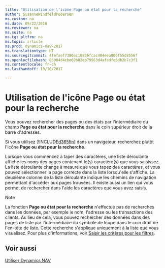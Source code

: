 ```yaml
---
title: "Utilisation de l'icône Page ou état pour la recherche"
author: SusanneWindfeldPedersen
ms.custom: na
ms.date: 09/22/2016
ms.reviewer: na
ms.suite: na
ms.tgt_pltfrm: na
ms.topic: article
ms.prod: dynamics-nav-2017
ms.translationtype: HT
ms.sourcegitcommit: 4fefaef7380ac10836fcac404eea006f55d8556f
ms.openlocfilehash: 85904d4cbe69b82eb79963d4afadfe6db2b7c3f1
ms.contentlocale: fr-ch
ms.lasthandoff: 10/16/2017

---
```


# <a name="using-search-for-page-or-report"></a>Utilisation de l'icône Page ou état pour la recherche
Vous pouvez rechercher des pages ou des états par l'intermédiaire du champ **Page ou état pour la recherche** dans le coin supérieur droit de la barre d'adresses.

Si vous utilisez [!INCLUDE[d365fin](includes/d365fin_md.md)] dans un navigateur, recherchez plutôt l'icône **Page ou état pour la recherche**.

Lorsque vous commencez à taper des caractères, une liste déroulante affiche les noms des pages contenant le(s) caractère(s) que vous saisissez. La liste déroulante change à mesure que vous tapez des caractères, et vous pouvez sélectionner la page correcte dans la liste lorsqu'elle s'affiche. La deuxième colonne de la liste déroulante indique les chemins de navigation permettant d'accéder aux pages trouvées. Il existe aussi un lien qui vous permet de rechercher dans l'aide les caractères que vous avez saisis.

> [!NOTE]  
>   La fonction **Page ou état pour la recherche** n'effectue pas de recherches dans les données, par exemple le nom, l'adresse ou les transactions des clients. Au lieu de cela, vous pouvez rechercher des données dans des pages de liste par l'intermédiaire du symbole de loupe dans le coin droit de l'en-tête de liste. Cette recherche s'applique uniquement à la liste que vous visualisez. Pour plus d'informations, voir [Saisir les critères pour les filtres](ui-enter-criteria-filters.md).  

## <a name="see-also"></a>Voir aussi
[Utiliser Dynamics NAV](ui-work-product.md)


